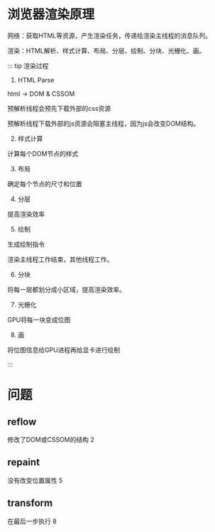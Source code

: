 # 浏览器渲染原理

网络：获取HTML等资源，产生渲染任务，传递给渲染主线程的消息队列。

渲染：HTML解析、样式计算、布局、分层、绘制、分块、光栅化、画。

::: tip 渲染过程

1. HTML Parse

html -> DOM & CSSOM

预解析线程会预先下载外部的css资源

预解析线程下载外部的js资源会阻塞主线程，因为js会改变DOM结构。

2. 样式计算

计算每个DOM节点的样式

3. 布局

确定每个节点的尺寸和位置

4. 分层

提高渲染效率

5. 绘制

生成绘制指令

渲染主线程工作结束，其他线程工作。

6. 分块

将每一层都划分成小区域，提高渲染效率。

7. 光栅化

GPU将每一块变成位图

8. 画

将位图信息给GPU进程再给显卡进行绘制

:::


# 问题

## reflow

修改了DOM或CSSOM的结构 2

## repaint

没有改变位置属性 5

## transform

在最后一步执行 8